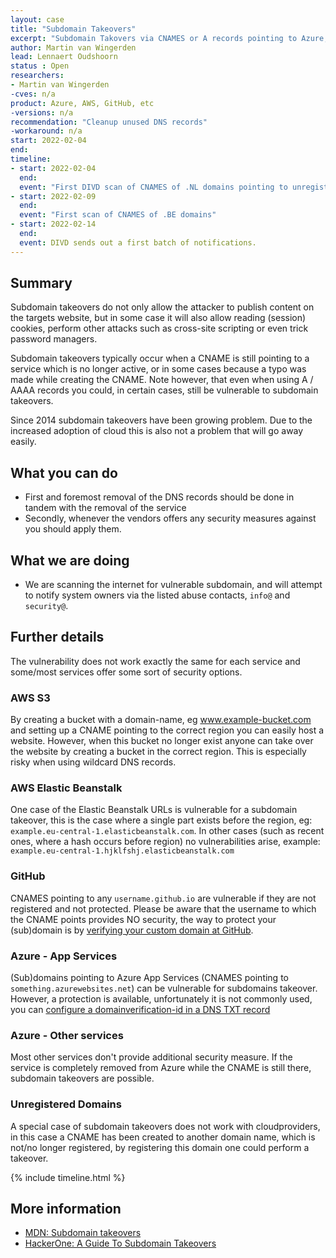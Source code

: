 ```yaml
---
layout: case
title: "Subdomain Takeovers"
excerpt: "Subdomain Takovers via CNAMES or A records pointing to Azure, AWS, GitHub or unregistered domains"
author: Martin van Wingerden
lead: Lennaert Oudshoorn
status : Open
researchers:
- Martin van Wingerden
-cves: n/a
product: Azure, AWS, GitHub, etc
-versions: n/a
recommendation: "Cleanup unused DNS records"
-workaround: n/a
start: 2022-02-04
end:
timeline:
- start: 2022-02-04
  end:
  event: "First DIVD scan of CNAMES of .NL domains pointing to unregistered domains"
- start: 2022-02-09
  end:
  event: "First scan of CNAMES of .BE domains"
- start: 2022-02-14
  end:
  event: DIVD sends out a first batch of notifications.
---
```

## Summary

Subdomain takeovers do not only allow the attacker to publish content on the targets website, but in some case it will also allow reading (session) cookies, perform other attacks such as cross-site scripting or even trick password managers.

Subdomain takeovers typically occur when a CNAME is still pointing to a service which is no longer active, or in some cases because a typo was made while creating the CNAME. Note however, that even when using A / AAAA records you could, in certain cases, still be vulnerable to subdomain takeovers.

Since 2014 subdomain takeovers have been growing problem. Due to the increased adoption of cloud this is also not a problem that will go away easily. 

## What you can do

* First and foremost removal of the DNS records should be done in tandem with the removal of the service
* Secondly, whenever the vendors offers any security measures against you should apply them.

## What we are doing

* We are scanning the internet for vulnerable subdomain, and will attempt to notify system owners via the listed abuse contacts, `info@` and `security@`.

## Further details

The vulnerability does not work exactly the same for each service and some/most services offer some sort of security options.

### AWS S3

By creating a bucket with a domain-name, eg www.example-bucket.com and setting up a CNAME pointing to the correct region you can easily host a website. 
However, when this bucket no longer exist anyone can take over the website by creating a bucket in the correct region. 
This is especially risky when using wildcard DNS records.

### AWS Elastic Beanstalk

One case of the Elastic Beanstalk URLs is vulnerable for a subdomain takeover, this is the case where a single part exists before the region, eg: `example.eu-central-1.elasticbeanstalk.com`. In other cases (such as recent ones, where a hash occurs before region) no vulnerabilities arise, example: `example.eu-central-1.hjklfshj.elasticbeanstalk.com`

### GitHub

CNAMES pointing to any `username.github.io` are vulnerable if they are not registered and not protected. 
Please be aware that the username to which the CNAME points provides NO security, the way to protect your (sub)domain is by [verifying your custom domain at GitHub](https://docs.github.com/en/pages/configuring-a-custom-domain-for-your-github-pages-site/verifying-your-custom-domain-for-github-pages).

### Azure - App Services

(Sub)domains pointing to Azure App Services (CNAMES pointing to `something.azurewebsites.net`) can be vulnerable for subdomains takeover.
However, a protection is available, unfortunately it is not commonly used, you can [configure a domainverification-id in a DNS TXT record](https://docs.microsoft.com/nl-nl/azure/app-service/app-service-web-tutorial-custom-domain?tabs=a%2Cazurecli#2-get-a-domain-verification-id)

### Azure - Other services

Most other services don't provide additional security measure. If the service is completely removed from Azure while the CNAME is still there, subdomain takeovers are possible.

### Unregistered Domains

A special case of subdomain takeovers does not work with cloudproviders, in this case a CNAME has been created to another domain name, which is not/no longer registered, by registering this domain one could perform a takeover.

{% include timeline.html %}

## More information
* [MDN: Subdomain takeovers](https://developer.mozilla.org/en-US/docs/Web/Security/Subdomain_takeovers)
* [HackerOne: A Guide To Subdomain Takeovers](https://www.hackerone.com/application-security/guide-subdomain-takeovers)
